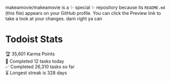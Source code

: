 makeamovie/makeamovie is a ✨ special ✨ repository because its `README.md` (this file) appears on your GitHub profile.
You can click the Preview link to take a look at your changes. darn right ya can

# Todoist Stats

<!-- TODO-IST:START -->
🏆  35,601 Karma Points           
🌸  Completed 12 tasks today           
✅  Completed 26,310 tasks so far           
⏳  Longest streak is 328 days
<!-- TODO-IST:END -->